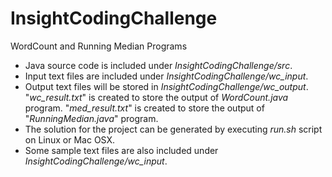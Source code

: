 # InsightCodingChallenge
WordCount and Running Median Programs

* Java source code is included under *InsightCodingChallenge/src*.
* Input text files are included under *InsightCodingChallenge/wc_input*.
* Output text files will be stored in *InsightCodingChallenge/wc_output*. "*wc_result.txt*" is created to store the output of *WordCount.java* program. "*med_result.txt*" is created to store the output of "*RunningMedian.java*" program.
* The solution for the project can be generated by executing *run.sh* script on Linux or Mac OSX.
* Some sample text files are also included under *InsightCodingChallenge/wc_input*.
